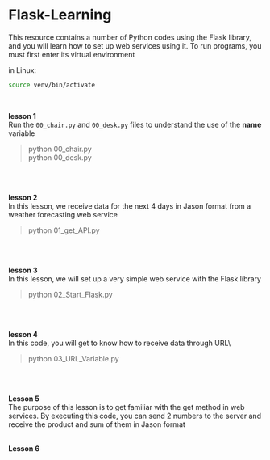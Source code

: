 # Flask-Learning
This resource contains a number of Python codes using the Flask library, and you will learn how to set up web services using it.
To run programs, you must first enter its virtual environment 

in Linux:
```bash
source venv/bin/activate
```
<br />

**lesson 1**\
Run the `00_chair.py` and `00_desk.py` files to understand the use of the __name__ variable
> python 00_chair.py<br />
> python 00_desk.py
<br />
<br />

**lesson 2**\
In this lesson, we receive data for the next 4 days in Jason format from a weather forecasting web service
> python 01_get_API.py
<br />
<br />

**lesson 3**\
In this lesson, we will set up a very simple web service with the Flask library
> python 02_Start_Flask.py
<br />
<br />

**lesson 4**\
In this code, you will get to know how to receive data through URL\
> python 03_URL_Variable.py
<br />
<br />

**Lesson 5**\
The purpose of this lesson is to get familiar with the get method in web services. By executing this code, you can send 2 numbers to the server and receive the product and sum of them in Jason format
<br />
<br />

**Lesson 6**\
\
<br />
<br />
